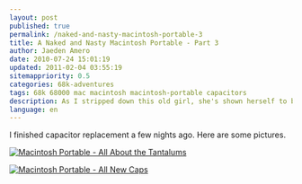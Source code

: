 ```yaml
---
layout: post
published: true
permalink: /naked-and-nasty-macintosh-portable-3
title: A Naked and Nasty Macintosh Portable - Part 3
author: Jaeden Amero
date: 2010-07-24 15:01:19
updated: 2011-02-04 03:55:19
sitemappriority: 0.5
categories: 68k-adventures
tags: 68k 68000 mac macintosh macintosh-portable capacitors
description: As I stripped down this old girl, she's shown herself to be very nasty, part 3.
language: en
---
```

<p>I finished capacitor replacement a few nights ago. Here are some pictures.</p>

<a href="http://static.patater.com/files/pictures/macportable-all_about_the_tantalums.jpg"><img src="http://static.patater.com/files/pictures/thumb/macportable-all_about_the_tantalums.jpg" alt="Macintosh Portable - All About the Tantalums" /></a>

<a href="http://static.patater.com/files/pictures/macportable-all_new_caps.jpg"><img src="http://static.patater.com/files/pictures/thumb/macportable-all_new_caps.jpg" alt="Macintosh Portable - All New Caps" /></a>

